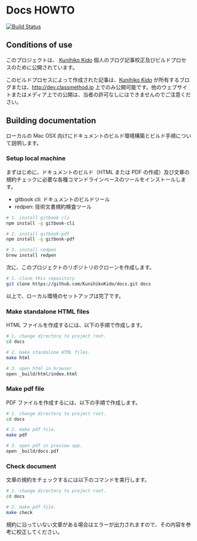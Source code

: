 # Docs HOWTO
[![Build Status](https://travis-ci.org/KunihikoKido/docs.svg?branch=master)](https://travis-ci.org/KunihikoKido/docs)

## Conditions of use
このプロジェクトは、 [Kunihiko Kido](https://github.com/KunihikoKido) 個人のブログ記事校正及びビルドプロセスのために公開されています。

このビルドプロセスによって作成された記事は、[Kunihiko Kido](https://github.com/KunihikoKido) が所有するブログまたは、http://dev.classmethod.jp 上でのみ公開可能です。他のウェブサイトまたはメディア上での公開は、当者の許可なしにはできませんのでご注意ください。

## Building documentation
ローカルの Mac OSX 向けにドキュメントのビルド環境構築とビルド手順について説明します。

### Setup local machine
まずはじめに、ドキュメントのビルド（HTML または PDF の作成）及び文章の規約チェックに必要な各種コマンドラインベースのツールをインストールします。

* gitbook cli: ドキュメントのビルドツール
* redpen: 技術文書規約検査ツール

```bash
# 1. install gitbook cli
npm install -g gitbook-cli

# 2. install gitbook-pdf
npm install -g gitbook-pdf

# 3. install redpen
brew install redpen
```

次に、このプロジェクトのリポジトリのクローンを作成します。

```bash
# 1. clone this repository
git clone https://github.com/KunihikoKido/docs.git docs
```

以上で、ローカル環境のセットアップは完了です。

### Make standalone HTML files
HTML ファイルを作成するには、以下の手順で作成します。

```bash
# 1. change directory to project root.
cd docs

# 2. make standalone HTML files.
make html

# 3. open html in brawser
open _build/html/index.html
```

### Make pdf file
PDF ファイルを作成するには、以下の手順で作成します。

```bash
# 1. change directory to project root.
cd docs

# 2. make pdf file.
make pdf

# 3. open pdf in preview app.
open _build/docs.pdf
```

### Check document
文章の規約をチェックするには以下のコマンドを実行します。

```bash
# 1. change directory to project root.
cd docs

# 2. make pdf file.
make check
```

規約に沿っていない文章がある場合はエラーが出力されますので、その内容を参考に校正してください。
